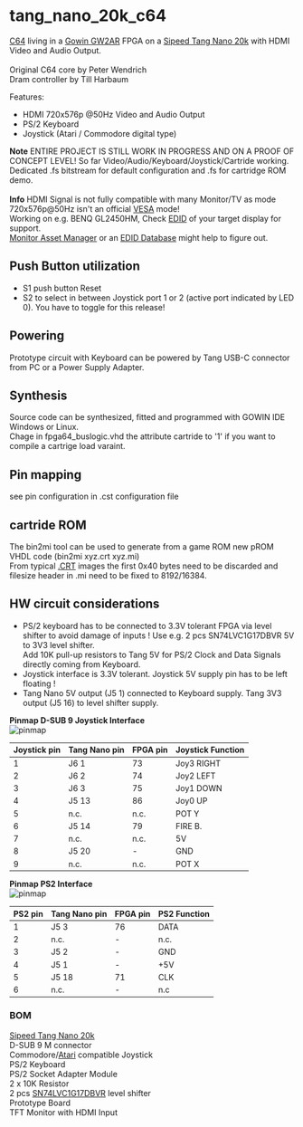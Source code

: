 # tang_nano_20k_c64
[C64](https://en.wikipedia.org/wiki/Commodore_64) living in a [Gowin GW2AR](https://www.gowinsemi.com/en/product/detail/38/) FPGA on a [Sipeed Tang Nano 20k](https://api.dl.sipeed.com/shareURL/TANG/Nano_20K) with HDMI Video and Audio Output.<br>
<br>
Original C64 core by Peter Wendrich<br>
Dram controller by Till Harbaum

Features:
* HDMI 720x576p @50Hz Video and Audio Output
* PS/2 Keyboard
* Joystick (Atari / Commodore digital type)<br>


**Note** ENTIRE PROJECT IS STILL WORK IN PROGRESS AND ON A PROOF OF CONCEPT LEVEL!</b> So far Video/Audio/Keyboard/Joystick/Cartride working.
<br>
Dedicated .fs bitstream for default configuration and .fs for cartridge ROM demo.
<br><br>
**Info** HDMI Signal is not fully compatible with many Monitor/TV as mode 720x576p@50Hz isn't an official [VESA](https://glenwing.github.io/docs/VESA-DMT-1.13.pdf) mode!<br>
Working on e.g. BENQ GL2450HM, Check [EDID](https://en.wikipedia.org/wiki/Extended_Display_Identification_Data) of your target display for support.<br>
[Monitor Asset Manager](http://www.entechtaiwan.com/util/moninfo.shtm) or an [EDID Database](https://github.com/bsdhw/EDID) might help to figure out.<br>

## Push Button utilization
* S1 push button Reset
* S2 to select in between Joystick port 1 or 2 (active port indicated by LED 0). You have to toggle for this release!
## Powering
Prototype circuit with Keyboard can be powered by Tang USB-C connector from PC or a Power Supply Adapter. 
## Synthesis
Source code can be synthesized, fitted and programmed with GOWIN IDE Windows or Linux.<br>
Chage in fpga64_buslogic.vhd the attribute cartride to '1' if you want to compile a cartrige load varaint.
## Pin mapping 
see pin configuration in .cst configuration file
## cartride ROM
The bin2mi tool can be used to generate from a game ROM new pROM VHDL code (bin2mi xyz.crt xyz.mi)<br>
From typical [.CRT](https://vice-emu.sourceforge.io/vice_17.html) images the first 0x40 bytes need to be discarded and filesize header in .mi need to be fixed to 8192/16384.<br>
## HW circuit considerations
- PS/2 keyboard has to be connected to 3.3V tolerant FPGA via level shifter to avoid damage of inputs ! Use e.g. 2 pcs SN74LVC1G17DBVR 5V to 3V3 level shifter.<br> Add 10K pull-up resistors to Tang 5V for PS/2 Clock and Data Signals directly coming from Keyboard.
- Joystick interface is 3.3V tolerant. Joystick 5V supply pin has to be left floating !
- Tang Nano 5V output (J5 1) connected to Keyboard supply. Tang 3V3 output (J5 16) to level shifter supply.

**Pinmap D-SUB 9 Joystick Interface** <br>
![pinmap](\.assets/vic20-Joystick.png)

| Joystick pin | Tang Nano pin | FPGA pin | Joystick Function |
| ----------- | ---   | --------  | ----- |
| 1 | J6 1  | 73   | Joy3 RIGHT |
| 2 | J6 2  | 74 | Joy2 LEFT |
| 3 | J6 3  | 75 | Joy1 DOWN |
| 4 | J5 13 | 86 | Joy0 UP | 
| 5 | n.c. | n.c. | POT Y |
| 6 | J5 14 | 79 | FIRE B.|
| 7 | n.c. | n.c. | 5V |
| 8 | J5 20 | - | GND |
| 9 | n.c. | n.c. | POT X |

**Pinmap PS2 Interface** <br>
![pinmap](\.assets/ps2conn.png)

| PS2 pin | Tang Nano pin | FPGA pin | PS2 Function |
| ----------- | ---   | --------  | ----- |
| 1 | J5 3 | 76   | DATA  |
| 2 | n.c. | - | n.c. |
| 3 | J5 2 | - | GND |
| 4 | J5 1 | - | +5V |
| 5 | J5 18| 71 | CLK |
| 6 | n.c. | - | n.c |

### BOM

[Sipeed Tang Nano 20k](https://api.dl.sipeed.com/shareURL/TANG/Nano%209K/1_Specification)<br> 
D-SUB 9 M connector<br> 
Commodore/[Atari](https://en.wikipedia.org/wiki/Atari_CX40_joystick) compatible Joystick<br>
PS/2 Keyboard<br>
PS/2 Socket Adapter Module<br>
2 x 10K Resistor<br>
2 pcs [SN74LVC1G17DBVR](http://www.ti.com/document-viewer/SN74LVC1G17/datasheet) level shifter<br>
Prototype Board<br>
TFT Monitor with HDMI Input<br>

